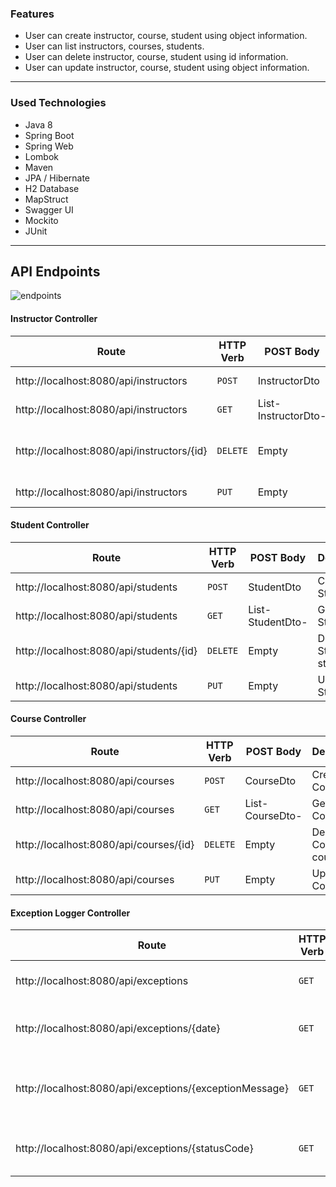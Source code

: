### Features


- User can create instructor, course, student using object information.
- User can list instructors, courses, students.
- User can delete instructor, course, student using id information.
- User can update instructor, course, student using object information.

----

### Used Technologies

- Java 8
- Spring Boot
- Spring Web
- Lombok
- Maven
- JPA / Hibernate
- H2 Database
- MapStruct
- Swagger UI
- Mockito
- JUnit

----

## API Endpoints

![endpoints](https://github.com/nejlasahin/java-spring-bootcamp/blob/main/docs/week5/endpoints.png?raw=true)

#### Instructor Controller

| Route                                                        | HTTP Verb | POST Body  | Description              |
| ------------------------------------------------------------ | --------- | ---------- | ------------------------ |
| http://localhost:8080/api/instructors                         | `POST`    | InstructorDto   | Create Instructor                |
| http://localhost:8080/api/instructors                      | `GET`     | List-InstructorDto-      | Get All Instructors           |
| http://localhost:8080/api/instructors/{id}            | `DELETE`  | Empty    | Delete Instructor by instructorId  |
| http://localhost:8080/api/instructors         | `PUT`     | Empty    |   Update Instructor   |


#### Student Controller

| Route                                                        | HTTP Verb | POST Body  | Description              |
| ------------------------------------------------------------ | --------- | ---------- | ------------------------ |
| http://localhost:8080/api/students                         | `POST`    | StudentDto   | Create Student                |
| http://localhost:8080/api/students                      | `GET`     | List-StudentDto-      | Get All Students           |
| http://localhost:8080/api/students/{id}            | `DELETE`  | Empty    | Delete Student by studentId  |
| http://localhost:8080/api/students         | `PUT`     | Empty    |   Update Student   |


#### Course Controller

| Route                                                        | HTTP Verb | POST Body  | Description              |
| ------------------------------------------------------------ | --------- | ---------- | ------------------------ |
| http://localhost:8080/api/courses                         | `POST`    | CourseDto   | Create Course                |
| http://localhost:8080/api/courses                      | `GET`     | List-CourseDto-      | Get All Courses           |
| http://localhost:8080/api/courses/{id}            | `DELETE`  | Empty    | Delete Course by courseId  |
| http://localhost:8080/api/courses         | `PUT`     | Empty    |   Update Course   |


#### Exception Logger Controller

| Route                                                        | HTTP Verb | POST Body  | Description              |
| ------------------------------------------------------------ | --------- | ---------- | ------------------------ |
| http://localhost:8080/api/exceptions                         | `GET`    | List-ExceptionLoggerDto-   | Get All Exception Loggers                |
| http://localhost:8080/api/exceptions/{date}                      | `GET`     | List-ExceptionLoggerDto-      | Get All Exception Loggers By Date           |
| http://localhost:8080/api/exceptions/{exceptionMessage}            | `GET`  | List-ExceptionLoggerDto-    | Get All Exception Loggers By Exception Message  |
| http://localhost:8080/api/exceptions/{statusCode}         | `GET`     | List-ExceptionLoggerDto-    | Get All Exception By Status Code|

